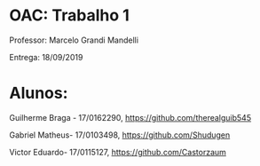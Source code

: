 # OAC: Trabalho 1

Professor: Marcelo Grandi Mandelli

Entrega: 18/09/2019

# Alunos:

Guilherme Braga - 17/0162290, https://github.com/therealguib545

Gabriel Matheus- 17/0103498, https://github.com/Shudugen

Victor Eduardo- 17/0115127, https://github.com/Castorzaum
